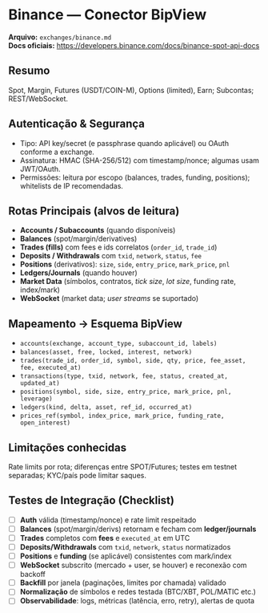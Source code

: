 # Binance — Conector BipView

**Arquivo:** `exchanges/binance.md`  
**Docs oficiais:** <https://developers.binance.com/docs/binance-spot-api-docs>  

## Resumo

Spot, Margin, Futures (USDT/COIN-M), Options (limited), Earn; Subcontas; REST/WebSocket.

## Autenticação & Segurança

- Tipo: API key/secret (e passphrase quando aplicável) ou OAuth conforme a exchange.
- Assinatura: HMAC (SHA-256/512) com timestamp/nonce; algumas usam JWT/OAuth.
- Permissões: leitura por escopo (balances, trades, funding, positions); whitelists de IP recomendadas.

## Rotas Principais (alvos de leitura)

- **Accounts / Subaccounts** (quando disponíveis)
- **Balances** (spot/margin/derivatives)
- **Trades (fills)** com fees e ids correlatos (`order_id`, `trade_id`)
- **Deposits / Withdrawals** com `txid`, `network`, `status`, `fee`
- **Positions** (derivativos): `size`, `side`, `entry_price`, `mark_price`, `pnl`
- **Ledgers/Journals** (quando houver)
- **Market Data** (símbolos, contratos, *tick size*, *lot size*, funding rate, index/mark)
- **WebSocket** (market data; *user streams* se suportado)

## Mapeamento → Esquema BipView

- `accounts(exchange, account_type, subaccount_id, labels)`
- `balances(asset, free, locked, interest, network)`
- `trades(trade_id, order_id, symbol, side, qty, price, fee_asset, fee, executed_at)`
- `transactions(type, txid, network, fee, status, created_at, updated_at)`
- `positions(symbol, side, size, entry_price, mark_price, pnl, leverage)`
- `ledgers(kind, delta, asset, ref_id, occurred_at)`
- `prices_ref(symbol, index_price, mark_price, funding_rate, open_interest)`

## Limitações conhecidas

Rate limits por rota; diferenças entre SPOT/Futures; testes em testnet separadas; KYC/país pode limitar saques.

## Testes de Integração (Checklist)

- [ ] **Auth** válida (timestamp/nonce) e rate limit respeitado
- [ ] **Balances** (spot/margin/derivs) retornam e fecham com **ledger/journals**
- [ ] **Trades** completos com **fees** e `executed_at` em UTC
- [ ] **Deposits/Withdrawals** com `txid`, `network`, `status` normatizados
- [ ] **Positions** e **funding** (se aplicável) consistentes com mark/index
- [ ] **WebSocket** subscrito (mercado + user, se houver) e reconexão com backoff
- [ ] **Backfill** por janela (paginações, limites por chamada) validado
- [ ] **Normalização** de símbolos e redes testada (BTC/XBT, POL/MATIC etc.)
- [ ] **Observabilidade**: logs, métricas (latência, erro, retry), alertas de quota
